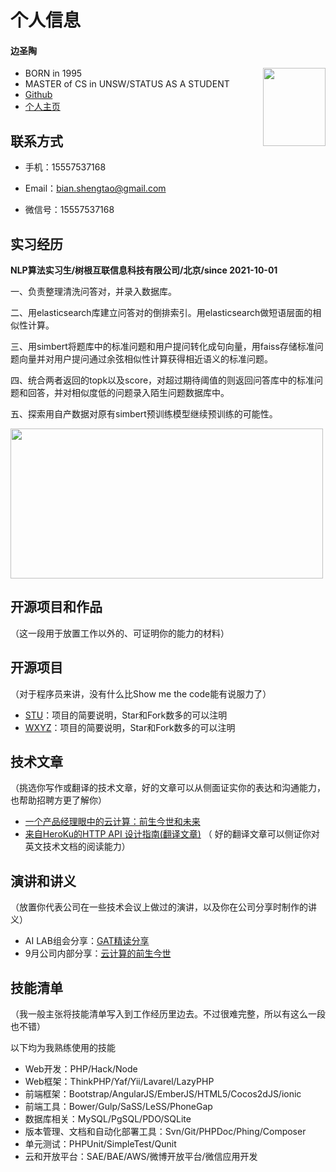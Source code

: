

# 个人信息

#### 边圣陶

<div>
<img align=right src="https://gitee.com/riachrd-bian/drawing-bed/raw/master/uPic/边圣陶一寸照.jpg" width="100" height="125" />
</div>

- BORN in 1995
- MASTER of CS in UNSW/STATUS AS A STUDENT
- [Github](https://github.com/Richard-Bian)
- [个人主页](https://github.com/Richard-Bian)

## 联系方式

- 手机：15557537168

- Email：[bian.shengtao@gmail.com](mailto:bian.shengtao@gmail.com)
- 微信号：15557537168

## 实习经历

**NLP算法实习生/树根互联信息科技有限公司/北京/since 2021-10-01**

一、负责整理清洗问答对，并录入数据库。

二、用elasticsearch库建立问答对的倒排索引。用elasticsearch做短语层面的相似性计算。

三、用simbert将题库中的标准问题和用户提问转化成句向量，用faiss存储标准问题向量并对用户提问通过余弦相似性计算获得相近语义的标准问题。

四、统合两者返回的topk以及score，对超过期待阈值的则返回问答库中的标准问题和回答，并对相似度低的问题录入陌生问题数据库中。

五、探索用自产数据对原有simbert预训练模型继续预训练的可能性。

<img align=center src="https://gitee.com/riachrd-bian/drawing-bed/raw/master/uPic/Untitled%20Diagram.drawio%20(1).png" width="500" height="240" />



## 开源项目和作品

（这一段用于放置工作以外的、可证明你的能力的材料）

## 开源项目

（对于程序员来讲，没有什么比Show me the code能有说服力了）

  - [STU](http://github.com/yourname/projectname)：项目的简要说明，Star和Fork数多的可以注明
  - [WXYZ](http://github.com/yourname/projectname)：项目的简要说明，Star和Fork数多的可以注明

## 技术文章

（挑选你写作或翻译的技术文章，好的文章可以从侧面证实你的表达和沟通能力，也帮助招聘方更了解你）

- [一个产品经理眼中的云计算：前生今世和未来](http://get.jobdeer.com/706.get)
- [来自HeroKu的HTTP API 设计指南(翻译文章)](http://get.jobdeer.com/343.get) （ 好的翻译文章可以侧证你对英文技术文档的阅读能力）

## 演讲和讲义

（放置你代表公司在一些技术会议上做过的演讲，以及你在公司分享时制作的讲义）

  - AI LAB组会分享：[GAT精读分享](http://ftqq.com)
  - 9月公司内部分享：[云计算的前生今世](http://ftqq.com)
    
    
## 技能清单

（我一般主张将技能清单写入到工作经历里边去。不过很难完整，所以有这么一段也不错）

以下均为我熟练使用的技能

- Web开发：PHP/Hack/Node
- Web框架：ThinkPHP/Yaf/Yii/Lavarel/LazyPHP
- 前端框架：Bootstrap/AngularJS/EmberJS/HTML5/Cocos2dJS/ionic
- 前端工具：Bower/Gulp/SaSS/LeSS/PhoneGap
- 数据库相关：MySQL/PgSQL/PDO/SQLite
- 版本管理、文档和自动化部署工具：Svn/Git/PHPDoc/Phing/Composer
- 单元测试：PHPUnit/SimpleTest/Qunit
- 云和开放平台：SAE/BAE/AWS/微博开放平台/微信应用开发
  

